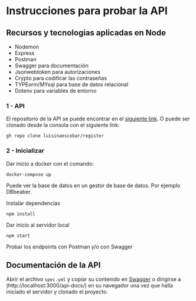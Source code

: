 # Instrucciones para probar la API

## Recursos y tecnologias aplicadas en Node

 - Nodemon
 - Express
 - Postman 
 - Swagger para documentación
 - Jsonwebtoken para autorizaciones
 - Crypto para codificar las contraseñas
 - TYPEorm/MYsql para base de datos relacional
 - Dotenv para variables de entorno

### 1  - API 
El repositorio de la API se puede encontrar en el [siguiente link](https://github.com/luisinaescobar/register.git).
O puede ser clonado desde la consola con el siguiente link:

`gh repo clone luisinaescobar/register`

### 2 - Inicializar

Dar inicio a docker con el comando:

`docker-compose up`

Puede ver la base de datos en un gestor de base de datos. Por ejemplo DBbeaber.

Instalar dependencias

`npm install`

Dar inicio al servidor local

`npm start`

Probar los endpoints con Postman y/o con Swagger

## Documentación de la API
Abrir el archivo `spec.yml` y copiar su contenido en [Swagger](https://editor.swagger.io/) o dirigirse a (http://localhost:3000/api-docs/) en su navegador una vez que halla iniciado el servidor y clonado el proyecto.